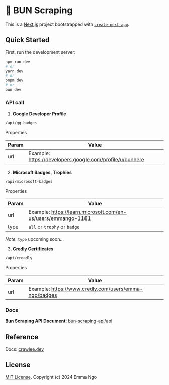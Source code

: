 # 🔎 BUN Scraping

This is a [Next.js](https://nextjs.org/) project bootstrapped with [`create-next-app`](https://github.com/vercel/next.js/tree/canary/packages/create-next-app).

## Quick Started

First, run the development server:

```bash
npm run dev
# or
yarn dev
# or
pnpm dev
# or
bun dev
```

### API call

1. **Google Developer Profile**

```bash
/api/gg-badges
```

Properties

Param | Value
------|------------------------------------------------------
url   | Example: https://developers.google.com/profile/u/bunhere

2. **Microsoft Badges, Trophies**

```bash
/api/microsoft-badges
```

Properties

Param | Value
------|------------------------------------------------------
url   | Example: https://learn.microsoft.com/en-us/users/emmango-1181
type  | `all` or `trophy` or `badge`

*Note*: `type` upcoming soon...

3. **Credly Certificates**

```bash
/api/creadly
```

Properties

Param | Value
------|------------------------------------------------------
url   | Example: https://www.credly.com/users/emma-ngo/badges

### Docs

**Bun Scraping API Document**: [bun-scraping-api/api](https://docs.bunhere.com/bun-scraping-api/api)

## Reference

Docs: [crawlee.dev](https://crawlee.dev/)

## License

[MIT License](https://github.com/loanngo99/bun-scraping?tab=MIT-1-ov-file). Copyright (c) 2024 Emma Ngo
